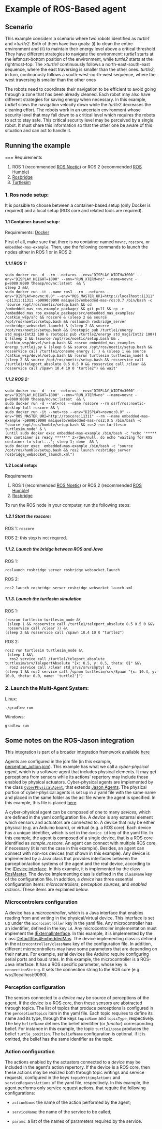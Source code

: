 # Example of ROS-Based agent

## Scenario
This example considers a scenario where two robots identified as <em>turtle1</em> and <em>>turtle2</em>. Both of them have two goals: (i) to clean the entire environment and (ii) to maintain their energy level above a critical threshold. They have different strategies to navigate the environment: <em>turtle1</em> starts at the leftmost-bottom position of the environment, while <em>turtle2</em> starts at the rightmost-top. The <em>>turtle1</em> continuously follows a north-east-south-east sequence, where the east traversing is smaller than the other ones. <em>turtle2</em>, in turn, continuously follows a south-west-north-west sequence, where the west traversing is smaller than the other ones

The robots need to coordinate their navigation to be efficient to avoid going through a zone that has been already cleaned. Each robot may also have different strategies for saving energy when necessary. In this example, <em>turtle1</em> slows the navigation velocity down while the <em>turtle2</em> decreases the cleaning effort. The robots work in an uncertain environment whose security level that may fall down to a critical level which requires the robots to act to stay safe. This critical security level may be perceived by a single robot. It must share this information so that the other one be aware of this situation and can act to handle it.





## Running the example


=== Requirements
1. ROS 1 (recommended [ROS Noetic](http://wiki.ros.org/noetic)) or ROS 2 (recommended [ROS Humble](http://wiki.ros.org/humble)) 
2. [Rosbridge](http://wiki.ros.org/rosbridge_suite/Tutorials/RunningRosbridge)
3. [Turtlesim](http://wiki.ros.org/turtlesim)



### 1. Ros node setup:
It is possible to choose between a container-based setup (only Docker is required) and a local setup (ROS core and related tools are required).

#### 1.1 Container-based setup: 
Requirements: [Docker](https://www.docker.com/)

First of all, make sure that there is no container named ```novnc```, ```roscore```, or ```embedded-mas-example```. Then, use the following commands to launch the nodes either in ROS 1 or in ROS 2:
##### 1.1.1 ROS 1: 
   ```
sudo docker run -d --rm --net=ros --env="DISPLAY_WIDTH=3000" --env="DISPLAY_HEIGHT=1800" --env="RUN_XTERM=no" --name=novnc -p=8080:8080 theasp/novnc:latest  && \
sleep 2 &&\
sudo docker run -it --name ros1 --rm --net=ros --env="DISPLAY=novnc:0.0" --env="ROS_MASTER_URI=http://localhost:11311" -p11311:11311 -p9090:9090 maiquelb/embedded-mas-ros:0.7 /bin/bash -c 'source /opt/ros/noetic/setup.bash && cd /embedded_mas_ros_example_package/ && git pull && cp -r /embedded_mas_ros_example_package/src/embedded_mas_examples/ /catkin_wsp/src && roscore & (sleep 2 && source /opt/ros/noetic/setup.bash && roslaunch rosbridge_server rosbridge_websocket.launch) & (sleep 2 && source /opt/ros/noetic/setup.bash && (rostopic pub /turtle1/energy std_msgs/Int32 100 & rostopic pub /turtle2/energy std_msgs/Int32 100)) & (sleep 2 && (source /opt/ros/noetic/setup.bash && . /catkin_wsp/devel/setup.bash && rosrun embedded_mas_examples energy_turtle1.py & (sleep 6 && source /opt/ros/noetic/setup.bash && rosservice call /turtle1/consume_energy )) ) & (sleep 1 && source /catkin_wsp/devel/setup.bash && rosrun turtlesim turtlesim_node) & (sleep 2 && source /opt/ros/noetic/setup.bash && rosservice call /turtle1/teleport_absolute 0.5 0.5 0 && rosservice call /clear && rosservice call /spawn 10.4 10 0 "turtle2") && wait'

   ```
##### 1.1.2 ROS 2:
```
sudo docker run -d --rm --net=ros --env="DISPLAY_WIDTH=3000" --env="DISPLAY_HEIGHT=1800" --env="RUN_XTERM=no" --name=novnc -p=8080:8080 theasp/novnc:latest  && \
sudo docker run -d --net=ros --name roscore --rm osrf/ros:noetic-desktop-full roscore && \
sudo docker run -it --net=ros --env="DISPLAY=novnc:0.0" --env="ROS_MASTER_URI=http://roscore:11311" --rm --name embedded-mas-example -p9090:9090 maiquelb/embedded-mas-ros2:0.5 /bin/bash -c "source /opt/ros/humble/setup.bash && ros2 run turtlesim turtlesim_node" & \
(until sudo docker exec embedded-mas-example /bin/bash -c "echo '***** ROS container is ready *****'" 2>/dev/null; do echo "waiting for ROS container to start..."; sleep 1; done  && \
sudo docker exec  embedded-mas-example /bin/bash -c "source /opt/ros/humble/setup.bash && ros2 launch rosbridge_server rosbridge_websocket_launch.xml")
```

#### 1.2 Local setup: 
Requirements
1. ROS 1 (recommended [ROS Noetic](http://wiki.ros.org/noetic)) or ROS 2 (recommended [ROS Humble](http://wiki.ros.org/humble))
2. [Rosbridge](http://wiki.ros.org/rosbridge_suite/Tutorials/RunningRosbridge)

To run the ROS node in your computer, run the following steps:

##### 1.2.1  Start the roscore:
ROS 1: ``` roscore ```

ROS 2: this step is not requred.

##### 1.1.2. Launch the bridge between ROS and Java
ROS 1:
```
roslaunch rosbridge_server rosbridge_websocket.launch
```

ROS 2:
```
ros2 launch rosbridge_server rosbridge_websocket_launch.xml
```

##### 1.1.3. Launch the turtlesim simulation
ROS 1: 
```
(rosrun turtlesim turtlesim_node &\ 
 (sleep 1 && rosservice call /turtle1/teleport_absolute 0.5 0.5 0 &&\ 
 rosservice call /clear )) &\
(sleep 2 && rosservice call /spawn 10.4 10 0 "turtle2")
```
ROS 2:
```
ros2 run turtlesim turtlesim_node &\
 (sleep 1 &&\ 
  ros2 service call /turtle1/teleport_absolute turtlesim/srv/TeleportAbsolute "{x: 0.5, y: 0.5, theta: 0}" &&\ 
  ros2 service call /clear std_srvs/srv/Empty) &\
(sleep 1 && ros2 service call /spawn turtlesim/srv/Spawn "{x: 10.4, y: 10.0, theta: 0.0, name: 'turtle2'}")
```

<!--
rosservice call /turtle1/teleport_absolute 0.5 0.5 0
rosservice call /clear
rostopic pub /turtle1/energy std_msgs/Int32 100

rosservice call /spawn 10.4 10 0 "turtle2"


rosrun turtlesim turtlesim_node && \
rosservice call /turtle1/teleport_absolute 0.5 0.5 0

rosrun turtlesim turtlesim_node & (sleep 2 && rosservice call /turtle1/teleport_absolute 0.5 0.5 0 && rosservice call /clear) & (sleep 2 && rosservice call /spawn 10.4 10 0 "turtle2" ) & python3 src/python/energy.py 

-->
### 2. Launch the Multi-Agent System:

Linux:
```
./gradlew run
```
Windows:
```
gradlew run 
```

## Some notes on the ROS-Jason integration
This integration is part of a broader integration framework available [here](https://github.com/embedded-mas/embedded-mas)

Agents are configured in the jcm file (in this example, [perception_action.jcm](perception_action.jcm)). This example has what we call a <em>cyber-physical agent</em>, which is a software agent that includes physical elements. It may get perceptions from sensors while its actions' repertory may include those enabled by physical actuators. Cyber-physical agents are implemented by the class [`CyberPhysicalAgent`](https://github.com/embedded-mas/embedded-mas/blob/master/src/main/java/embedded/mas/bridges/jacamo/CyberPhysicalAgent.java), that extends [Jason Agents](https://github.com/jason-lang/jason/blob/master/src/main/java/jason/asSemantics/Agent.java). The physical portion of cyber-physical agents is set up in a yaml file with the same name and placed in the same folder as the asl file where the agent is specified. In this example, this file is placed [here](src/agt/sample_agent.yaml).


A cyber-physical agent can be composed of one to many <em>devices</em>, which are defined in the yaml configuration file. A <em>device</em> is any external element which sensors and actuators are connected to. A device that may be either physical (e.g. an Arduino board), or virtual (e.g. a ROS core). Each device has a unique identifier, which is set in the ```device_id``` key of the yaml file. In this example, the agent is composed of a single device, that is a ROS core identified as <em>sample_roscore</em>. An agent can connect with multiple ROS core, if necessary (it is not the case in this example). Besides, an agent can connect with non-ros devices (not shown in this example). Any device is implemented by a Java class that provides interfaces between the parception/action systems of the agent and the real device, according to the [IDevice interface](https://github.com/embedded-mas/embedded-mas/blob/master/src/main/java/embedded/mas/bridges/jacamo/IDevice.java). In this example, it is implemented by the class [RosMaster](https://github.com/embedded-mas/embedded-mas/blob/master/src/main/java/embedded/mas/bridges/ros/RosMaster.java). The device implementing class is defined in the ```className``` key of the configuration file. In addition, a <em>device</em> has three essential configuration items: <em>microcontrollers</em>, <em>perception sources</em>, and <em>enabled actions</em>. These items are explained below.


### Microcontrolers configuration
A device has a <em>microcontroller</em>, which is a Java interface that enables reading from and writing in the physical/virtual device. This interface is set up under the ```microcontroller``` key in the yaml file. Any microcontroller has an identifier, defined in the key ```id```. Any microcontroller implementation must implement the [IExternalInterface](https://github.com/embedded-mas/embedded-mas/blob/master/src/main/java/embedded/mas/bridges/jacamo/IExternalInterface.java). In this example, it is implemented by the class [DefaultRos4EmbeddedMas](https://github.com/embedded-mas/embedded-mas/blob/master/src/main/java/embedded/mas/bridges/ros/DefaultRos4EmbeddedMas.java). The device implementing class is defined in the ```microcontroller/className``` key of the configuration file. In addition, different microcontrollers may have some parameters that are depending on their nature. For example, serial devices like Arduino require configuring serial ports and baud rates. In this example, the microcontroller is a ROS-Java interface. It has a ROS specific parameter, whose key is ```connectionString```. It sets the connection string to the ROS core (e.g. ws://localhost:9090).


### Perception configuration
The sensors connected to a <em>device</em> may be source of perceptions of the agent. If the device is a ROS core, then these sensors are abstracted through topics. The list of topics that produce perceptions is configured in the ```perceptionTopics``` item in the yaml file.  Each topic requires to define its name and its type, through the keys ```topicName``` and ```topicType```, respectively. The key ```beliefName``` defines the belief identifier (or <em>functor</em>) corresponding belief. For instance in this example, the topic ```turtle1/pose``` produces the belief ```turtle_position```. The ```beliefName``` configuration is optional. If it is omitted, the belief has the same identifier as the topic.

### Action configuration   
The actions enabled by the actuators connected to a <em>device</em> may be included in the agent's action repertory. If the device is a ROS core, then these actions may be realized both through topic writings and service requests, configured in the keys ```topicWritingActions``` and ```serviceRequestActions``` of the yaml file, respectively. In this example, the agent performs only service request actions, that require the following configurations:
    
   - ```actionName```: the name of the action performed by the agent;

   - ```serviceName```: the name of the service to be called;

   - ```params```: a list of the names of parameters required by the service.



